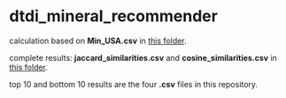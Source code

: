 # dtdi_mineral_recommender

calculation based on **Min_USA.csv** in [this folder](https://drive.google.com/drive/folders/0Bw9-xcutfKfDOUtSVGQ3VXU3QXM). 

complete results: **jaccard_similarities.csv** and **cosine_similarities.csv** in [this folder](https://drive.google.com/drive/folders/0Bw9-xcutfKfDOUtSVGQ3VXU3QXM).

top 10 and bottom 10 results are the four **.csv** files in this repository. 


